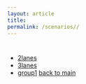 ```yaml
---
layout: article
title: 
permalink: /scenarios//
---
```

# 

- [2lanes](/scenarios//2lanes)
- [3lanes](/scenarios//3lanes)
- [group1](/scenarios//group1)
[back to main](/)
